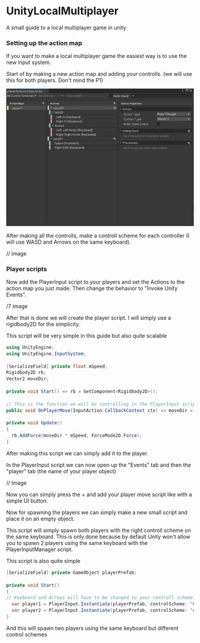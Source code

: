 # UnityLocalMultiplayer
A small guide to a local multiplayer game in unity

### Setting up the action map

If you want to make a local multiplayer game the easiest way is to use the new input system.

Start of by making a new action map and adding your controlls. (we will use this for both players. Don't mind the P1)

![image](Assets/S1.png)

After making all the controlls, make a controll scheme for each controller (I will use WASD and Arrows on the same keyboard).

// image

### Player scripts

Now add the PlayerInput script to your players and set the Actions to the action map you just made.
Then change the behavior to "Invoke Unity Events".

/7 image

After that is done we will create the player script. I will simply use a rigidbody2D for the simplicity.

This script will be very simple in this guide but also quite scalable

```csharp
using UnityEngine;
using UnityEngine.InputSystem;

[SerializeField] private float mSpeed;
Rigidbody2D rb;
Vector2 moveDir;

private void Start() => rb = GetComponent<Rigidbody2D>();

// This is the function we will be controlling in the PlayerInput script
public void OnPlayerMove(InputAction.CallbackContext ctx) => moveDir = ctx.ReadValue<Vector2>();

private void Update()
{
  rb.AddForce(moveDir * mSpeed, ForceMode2D.Force);
}
```
After making this script we can simply add it to the player.

In the PlayerInput script we can now open up the "Events" tab and then the "player" tab (the name of your player object)

// Image

Now you can simply press the + and add your player move script like with a simple UI button.

Now for spawning the players we can simply make a new small script and place it on an empty object.

This script will simply spawn both players with the right controll scheme on the same keyboard. 
This is only done because by default Unity won't allow you to spawn 2 players using the same keyboard with the PlayerInputManager script.

This script is also quite simple

```csharp
[SerializeField] private GameObject playerPrefab;

private void Start()
{
// Keyboard and Arrows will have to be changed to your controll scheme names
  var player1 = PlayerInput.Instantiate(playerPrefab, controlScheme: "Keyboard", pairWithDevice: Keyboard.current);
  var player2 = PlayerInput.Instantiate(playerPrefab, controlScheme: "Arrows", pairWithDevice: Keyboard.current);
}
```

And this will spawn two players using the same keyboard but different control schemes
